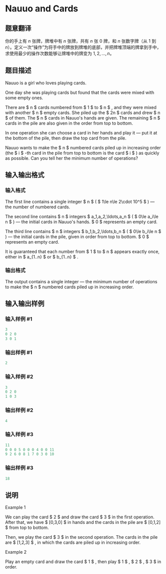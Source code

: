 # Nauuo and Cards

## 题意翻译

你的手上有 $n$ 张牌，牌堆中有 $n$ 张牌，共有 $n$ 张 $0$ 牌，和 $n$ 张数字牌（从 $1$ 到 $n$）。定义一次“操作”为将手中的牌放到牌堆的底部，并把牌堆顶端的牌拿到手中，求使用最少的操作次数能够让牌堆中的牌变为 $1,2,...,n$。

## 题目描述

Nauuo is a girl who loves playing cards.

One day she was playing cards but found that the cards were mixed with some empty ones.

There are $ n $ cards numbered from $ 1 $ to $ n $ , and they were mixed with another $ n $ empty cards. She piled up the $ 2n $ cards and drew $ n $ of them. The $ n $ cards in Nauuo's hands are given. The remaining $ n $ cards in the pile are also given in the order from top to bottom.

In one operation she can choose a card in her hands and play it — put it at the bottom of the pile, then draw the top card from the pile.

Nauuo wants to make the $ n $ numbered cards piled up in increasing order (the $ i $ -th card in the pile from top to bottom is the card $ i $ ) as quickly as possible. Can you tell her the minimum number of operations?

## 输入输出格式

### 输入格式

The first line contains a single integer $ n $ ( $ 1\le n\le 2\cdot 10^5 $ ) — the number of numbered cards.

The second line contains $ n $ integers $ a_1,a_2,\ldots,a_n $ ( $ 0\le a_i\le n $ ) — the initial cards in Nauuo's hands. $ 0 $ represents an empty card.

The third line contains $ n $ integers $ b_1,b_2,\ldots,b_n $ ( $ 0\le b_i\le n $ ) — the initial cards in the pile, given in order from top to bottom. $ 0 $ represents an empty card.

It is guaranteed that each number from $ 1 $ to $ n $ appears exactly once, either in $ a_{1..n} $ or $ b_{1..n} $ .

### 输出格式

The output contains a single integer — the minimum number of operations to make the $ n $ numbered cards piled up in increasing order.

## 输入输出样例

### 输入样例 #1

```cpp
3
0 2 0
3 0 1

```
### 输出样例 #1

```cpp
2
```


### 输入样例 #2

```cpp
3
0 2 0
1 0 3

```
### 输出样例 #2

```cpp
4
```


### 输入样例 #3

```cpp
11
0 0 0 5 0 0 0 4 0 0 11
9 2 6 0 8 1 7 0 3 0 10

```
### 输出样例 #3

```cpp
18
```


## 说明

Example 1

We can play the card $ 2 $ and draw the card $ 3 $ in the first operation. After that, we have $ [0,3,0] $ in hands and the cards in the pile are $ [0,1,2] $ from top to bottom.

Then, we play the card $ 3 $ in the second operation. The cards in the pile are $ [1,2,3] $ , in which the cards are piled up in increasing order.

Example 2

Play an empty card and draw the card $ 1 $ , then play $ 1 $ , $ 2 $ , $ 3 $ in order.

